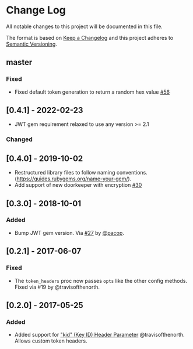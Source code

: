 # Change Log
All notable changes to this project will be documented in this file.

The format is based on [Keep a Changelog](http://keepachangelog.com/) and this
project adheres to [Semantic Versioning](http://semver.org/).

## master

### Fixed

- Fixed default token generation to return a random hex value [#56](https://github.com/doorkeeper-gem/doorkeeper-jwt/pull/56)

## [0.4.1] - 2022-02-23

- JWT gem requirement relaxed to use any version >= 2.1

### Changed

## [0.4.0] - 2019-10-02

- Restructured library files to follow naming conventions. (https://guides.rubygems.org/name-your-gem/).
- Add support of new doorkeeper with encryption [#30](https://github.com/doorkeeper-gem/doorkeeper-jwt/pull/30)

## [0.3.0] - 2018-10-01

### Added

- Bump JWT gem version. Via [#27](https://github.com/doorkeeper-gem/doorkeeper-jwt/pull/27) by [@pacop](https://github.com/pacop/).

## [0.2.1] - 2017-06-07

### Fixed

- The `token_headers` proc now passes `opts` like the other config methods. Fixed via #19 by @travisofthenorth.

## [0.2.0] - 2017-05-25

### Added

- Added support for ["kid" (Key ID) Header Parameter](https://tools.ietf.org/html/rfc7515#section-4.1.4)
  @travisofthenorth. Allows custom token headers.

